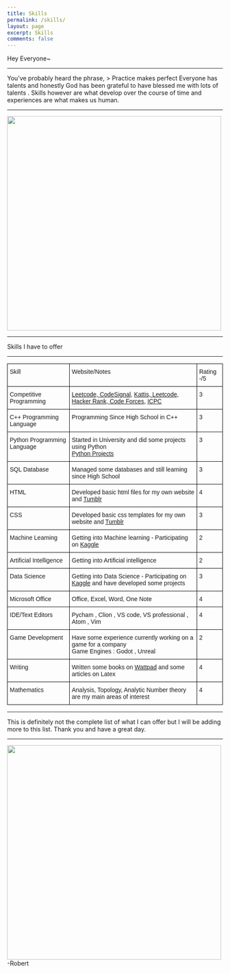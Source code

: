 ```yaml
---
title: Skills
permalink: /skills/
layout: page
excerpt: Skills
comments: false
---
```

Hey Everyone~
<hr>
You’ve probably heard the phrase, 
> Practice makes perfect
Everyone has talents and honestly God has been grateful to have blessed me with lots of talents . Skills however are what develop over the course of time and experiences are what makes us human.
<hr>
<img src = "https://i.pinimg.com/originals/99/46/0b/99460bfdb62560baad2653969e246a9b.jpg" width = "500" height = "500">
<hr>
Skills I have to offer 
<hr>
<style type="text/css">
.tg  {border-collapse:collapse;border-spacing:0;}
.tg td{border-color:black;border-style:solid;border-width:1px;font-family:Arial, sans-serif;font-size:14px;
  overflow:hidden;padding:10px 5px;word-break:normal;}
.tg th{border-color:black;border-style:solid;border-width:1px;font-family:Arial, sans-serif;font-size:14px;
  font-weight:normal;overflow:hidden;padding:10px 5px;word-break:normal;}
.tg .tg-0lax{text-align:left;vertical-align:top}
</style>
<table class="tg">
<thead>
  <tr>
    <th class="tg-0lax">Skill</th>
    <th class="tg-0lax">Website/Notes</th>
    <th class="tg-0lax">Rating -/5</th>
  </tr>
</thead>
<tbody>
  <tr>
    <td class="tg-0lax">Competitive Programming</td>
    <td class="tg-0lax"><a href="https://leetcode.com/robujsph2001/" target="_blank" rel="noopener noreferrer">Leetcode, </a><a href="https://app.codesignal.com/profile/robert_j44" target="_blank" rel="noopener noreferrer">CodeSignal</a>, <a href="https://open.kattis.com/users/robert-joseph" target="_blank" rel="noopener noreferrer">Kattis, </a><a href="https://leetcode.com/robujsph2001/" target="_blank" rel="noopener noreferrer">Leetcode</a><a href="https://codeforces.com/profile/Robertboy" target="_blank" rel="noopener noreferrer">, </a><a href="https://www.hackerrank.com/Robert_boy" target="_blank" rel="noopener noreferrer">Hacker Rank, Code Forces,</a> <a href="https://icpc.baylor.edu/ICPCID/AD8WSBDQSBXA" target="_blank" rel="noopener noreferrer">ICPC</a></td>
    <td class="tg-0lax">3</td>
  </tr>
  <tr>
    <td class="tg-0lax">C++ Programming Language</td>
    <td class="tg-0lax">Programming Since High School in C++ </td>
    <td class="tg-0lax">3</td>
  </tr>
  <tr>
    <td class="tg-0lax">Python Programming Language</td>
    <td class="tg-0lax">Started in University and did some projects using Python<br><a href="https://github.com/Robertboy18/University-of-Alberta" target="_blank" rel="noopener noreferrer">Python Projects</a><br></td>
    <td class="tg-0lax">3</td>
  </tr>
  <tr>
    <td class="tg-0lax">SQL Database</td>
    <td class="tg-0lax">Managed some databases and still learning since High School</td>
    <td class="tg-0lax">3</td>
  </tr>
  <tr>
    <td class="tg-0lax">HTML </td>
    <td class="tg-0lax">Developed basic html files for my own website and <a href="https://aestheticboy17.tumblr.com/" target="_blank" rel="noopener noreferrer">Tumblr</a> </td>
    <td class="tg-0lax">4</td>
  </tr>
  <tr>
    <td class="tg-0lax">CSS </td>
    <td class="tg-0lax">Developed basic css templates for my own website and <a href="https://aestheticboy17.tumblr.com/" target="_blank" rel="noopener noreferrer">Tumblr</a></td>
    <td class="tg-0lax">3</td>
  </tr>
  <tr>
    <td class="tg-0lax">Machine Learning </td>
    <td class="tg-0lax">Getting into Machine learning -  Participating on <a href="https://www.kaggle.com/robertjoseph2001" target="_blank" rel="noopener noreferrer">Kaggle</a></td>
    <td class="tg-0lax">2</td>
  </tr>
  <tr>
    <td class="tg-0lax">Artificial Intelligence</td>
    <td class="tg-0lax">Getting into Artificial intelligence</td>
    <td class="tg-0lax">2</td>
  </tr>
  <tr>
    <td class="tg-0lax">Data Science</td>
    <td class="tg-0lax"><span style="font-weight:400;font-style:normal">Getting into Data Science -  Participating on </span><a href="https://www.kaggle.com/robertjoseph2001" target="_blank" rel="noopener noreferrer"><span style="font-weight:400;font-style:normal;text-decoration:none">Kaggle</span></a><span style="font-weight:400;font-style:normal;text-decoration:none"> and have developed some projects</span><br></td>
    <td class="tg-0lax">3</td>
  </tr>
  <tr>
    <td class="tg-0lax">Microsoft Office </td>
    <td class="tg-0lax">Office, Excel, Word, One Note</td>
    <td class="tg-0lax">4</td>
  </tr>
  <tr>
    <td class="tg-0lax">IDE/Text Editors</td>
    <td class="tg-0lax">Pycham , Clion , VS code, VS professional , Atom , Vim</td>
    <td class="tg-0lax">4</td>
  </tr>
  <tr>
    <td class="tg-0lax">Game Development</td>
    <td class="tg-0lax">Have some experience currently working on a game for a company <br>Game Engines : Godot , Unreal</td>
    <td class="tg-0lax">2</td>
  </tr>
  <tr>
    <td class="tg-0lax">Writing</td>
    <td class="tg-0lax">Written some books on <a href="https://www.wattpad.com/user/romancetxt" target="_blank" rel="noopener noreferrer">Wattpad</a> and some articles on Latex</td>
    <td class="tg-0lax">4</td>
  </tr>
  <tr>
    <td class="tg-0lax">Mathematics</td>
    <td class="tg-0lax">Analysis, Topology, Analytic Number theory are my main areas of interest</td>
    <td class="tg-0lax">4</td>
  </tr>
</tbody>
</table>
<hr>
This is definitely not the complete list of what I can offer but I will be adding more to this list. Thank you and have a great day.
<hr>
<img src = "https://media1.giphy.com/media/A4wSE2GQGTpfi/giphy.gif" width = "500" height = "500">
-Robert
